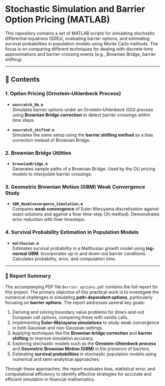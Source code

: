 # Stochastic Simulation and Barrier Option Pricing (MATLAB)

This repository contains a set of MATLAB scripts for simulating stochastic differential equations (SDEs), evaluating barrier options, and estimating survival probabilities in population models using Monte Carlo methods. The focus is on comparing different techniques for dealing with discrete-time approximations and barrier-crossing events (e.g., Brownian Bridge, barrier shifting).

---

## 📁 Contents

### 1. Option Pricing (Ornstein–Uhlenbeck Process)
- **`ouscratch_bb.m`**  
  Simulates barrier options under an Ornstein–Uhlenbeck (OU) process using **Brownian Bridge correction** to detect barrier crossings within time steps.

- **`ouscratch_shifted.m`**  
  Simulates the same setup using the **barrier shifting method** as a bias correction instead of Brownian Bridge.

### 2. Brownian Bridge Utilities
- **`brownianBridge.m`**  
  Generates sample paths of a Brownian Bridge. Used by the OU pricing models to interpolate barrier crossings.

### 3. Geometric Brownian Motion (GBM) Weak Convergence Study
- **`GBM_WeakConvergence_Simulation.m`**  
  Compares **weak convergence** of Euler-Maruyama discretization against exact solutions and against a finer time-step (2h method). Demonstrates error reduction with finer timesteps.

### 4. Survival Probability Estimation in Population Models
- **`malthusian.m`**  
  Estimates survival probability in a Malthusian growth model using **log-normal GBM**. Incorporates up-in and down-out barrier conditions. Calculates probability, error, and computation time.

---

### 📄 Report Summary

The accompanying PDF file `Barrier_options.pdf` contains the full report for this project. The primary objective of this practical work is to investigate the numerical challenges in simulating **path-dependent options**, particularly focusing on **barrier options**. The report addresses several key goals:

1. Deriving and solving boundary value problems for down-and-out European call options, comparing these with vanilla calls.
2. Implementing **Euler–Maruyama simulations** to study weak convergence in both Gaussian and non-Gaussian settings.
3. Applying techniques like the **Brownian bridge correction** and **barrier shifting** to improve simulation accuracy.
4. Exploring stochastic models such as the **Ornstein–Uhlenbeck process** and **Geometric Brownian Motion (GBM)** in the presence of barriers.
5. Estimating **survival probabilities** in stochastic population models using numerical and semi-analytical approaches.

Through these approaches, the report evaluates bias, statistical error, and computational efficiency to identify effective strategies for accurate and efficient simulation in financial mathematics.


